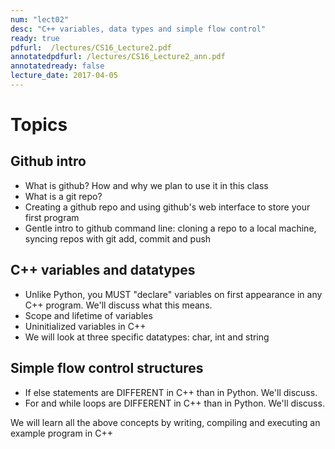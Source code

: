 ```yaml
---
num: "lect02"
desc: "C++ variables, data types and simple flow control"
ready: true
pdfurl:  /lectures/CS16_Lecture2.pdf
annotatedpdfurl: /lectures/CS16_Lecture2_ann.pdf
annotatedready: false
lecture_date: 2017-04-05
---
```


# Topics

## Github intro
* What is github? How and why we plan to use it in this class
* What is a git repo?
* Creating a github repo and using github's web interface to store your first program
* Gentle intro to github command line: cloning a repo to a local machine, syncing repos with git add, commit and push

## C++ variables and datatypes
* Unlike Python, you MUST "declare" variables on first appearance in any C++ program. We'll discuss what this means.
* Scope and lifetime of variables
* Uninitialized variables in C++
* We will look at three specific datatypes: char, int and string

## Simple flow control structures
* If else statements are DIFFERENT in C++ than in Python. We'll discuss.
* For and while loops are DIFFERENT in C++ than in Python. We'll discuss.






We will learn all the above concepts by writing, compiling and executing an example program in C++
